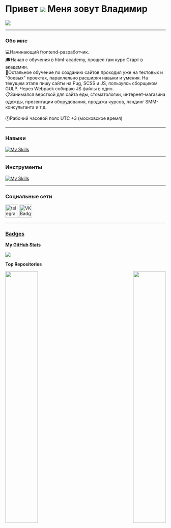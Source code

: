 # Привет ![](https://user-images.githubusercontent.com/18350557/176309783-0785949b-9127-417c-8b55-ab5a4333674e.gif) Меня зовут Владимир

<a href="https://www.github.com/McVold" target="_blank" rel="noreferrer"><img
src="https://img.shields.io/github/followers/McVold?logo=github&style=for-the-badge&color=0891b2&labelColor=1c1917" /></a>

---

### Обо мне

:computer:Начинающий frontend-разработчик. <br>
:mortar_board:Начал с обучения в html-academy, прошел там курс Старт в академии. <br>
:office:Остальное обучение по созданию сайтов проходил уже на тестовых и "боевых" проектах, параллельно расширяя навыки и умения. На текущем этапе пишу сайты на Pug, SCSS и JS, пользуясь сборщиком GULP. Через Webpack собираю JS файлы в один. <br>
:clipboard:Занимался версткой для сайта еды, стоматологии, интернет-магазина одежды, презентации оборудования, продажа курсов, лэндинг SMM-консультанта и т.д. <br>
<br>
:clock11:Рабочий часовой пояс UTC +3 (московское время) 


---

### Навыки

[![My Skills](https://skillicons.dev/icons?i=html,pug,css,sass,js,jquery,gulp,webpack,bootstrap)](https://skillicons.dev)

---

### Инструменты

[![My Skills](https://skillicons.dev/icons?i=figma,git,vscode)](https://skillicons.dev)

---

### Социальные сети

<div id="badges">
    <a href="https://t.me/mc_vold" target="_blank">
      <img src="https://cdn-icons-png.flaticon.com/512/2111/2111646.png" width="40" height="40" alt="telegram group" />
    </a>
    <a href="https://vk.com/mcvold" target="_blank">
      <img src="https://cdn-icons-png.flaticon.com/512/145/145813.png" width="40" height="40" alt="VK Badge"/>
    </a>
    <a href="" target="_blank">
        
  </div>
    
---
  
### Badges

<b>My GitHub Stats</b>

<a href="http://www.github.com/McVold"><img src="https://github-readme-streak-stats.herokuapp.com/?user=McVold&stroke=ffffff&background=1c1917&ring=0891b2&fire=0891b2&currStreakNum=ffffff&currStreakLabel=0891b2&sideNums=ffffff&sideLabels=ffffff&dates=ffffff&hide_border=true" /></a>

<b>Top Repositories</b>

<div width="100%" align="center"><a href="https://github.com/McVold/lamuna" align="left"><img align="left" width="45%" src="https://github-readme-stats.vercel.app/api/pin/?username=McVold&repo=lamuna&title_color=0891b2&text_color=ffffff&icon_color=0891b2&bg_color=1c1917&hide_border=true&locale=en" /></a><a href="https://github.com/McVold/restaurant" align="right"><img align="right" width="45%" src="https://github-readme-stats.vercel.app/api/pin/?username=McVold&repo=restaurant&title_color=0891b2&text_color=ffffff&icon_color=0891b2&bg_color=1c1917&hide_border=true&locale=en" /></a></div><br /><br /><br /><br /><br /><br /><br />

